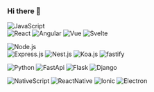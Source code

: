 ### Hi there 👋

![JavaScript](https://img.shields.io/badge/-JavaScript-090909?style=for-the-badge&logo=JavaScript&logoColor=E9D54D)
 <br/>
  ![React](https://img.shields.io/badge/-React-090909?style=for-the-badge&logo=react&logoColor=47C5FB)
  ![Angular](https://img.shields.io/badge/-Angular-090909?style=for-the-badge&logo=angular&logoColor=red)
  ![Vue](https://img.shields.io/badge/-Vue.js-090909?style=for-the-badge&logo=Vue.js&logoColor=green)
  ![Svelte](https://img.shields.io/badge/-svelte-090909?style=for-the-badge&logo=svelte&logoColor=orange)
  
![Node.js](https://img.shields.io/badge/-Node.js-090909?style=for-the-badge&logo=node.js&logoColor=green)
  <br/>
  ![Express.js](https://img.shields.io/badge/-Express.js-090909?style=for-the-badge&logo=express&logoColor=green)
  ![Nest.js](https://img.shields.io/badge/-Nest.js-090909?style=for-the-badge&logo=nest.js&logoColor=green)
  ![Koa.js](https://img.shields.io/badge/-Koa.js-090909?style=for-the-badge&logo=Koa.js&logoColor=green)
  ![fastify](https://img.shields.io/badge/-fastify-090909?style=for-the-badge&logo=fastify&logoColor=green)


![Python](https://img.shields.io/badge/-Python-090909?style=for-the-badge&logo=python&logoColor=blue)
![FastApi](https://img.shields.io/badge/-FastApi-090909?style=for-the-badge&logo=FastApi&logoColor=blue)
![Flask](https://img.shields.io/badge/-Flask-090909?style=for-the-badge&logo=Flask&logoColor=white)
![Django](https://img.shields.io/badge/-Django-090909?style=for-the-badge&logo=Django&logoColor=green)

![NativeScript](https://img.shields.io/badge/-NativeScript-090909?style=for-the-badge&logo=NativeScript&logoColor=blue)
![ReactNative](https://img.shields.io/badge/-ReactNative-090909?style=for-the-badge&logo=ReactNative&logoColor=blue)
![Ionic](https://img.shields.io/badge/-Ionic-090909?style=for-the-badge&logo=Ionic&logoColor=blue)
![Electron](https://img.shields.io/badge/-Electron-090909?style=for-the-badge&logo=Electron&logoColor=blue)

